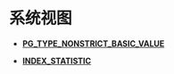 # 系统视图<a name="ZH-CN_TOPIC_0289901002"></a>

-   **[PG\_TYPE\_NONSTRICT\_BASIC\_VALUE](dolphin-PG_TYPE_NONSTRICT_BASIC_VALUE.md)**

-   **[INDEX_STATISTIC](dolphin-INDEX_STATISTIC.md)**